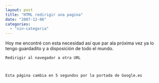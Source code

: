```yaml
---
layout: post
title: "HTML redirigir una pagina"
date: "2007-12-06"
categories: 
  - "sin-categoria"
---
```


Hoy me encontré con esta necesidad así que par ala próxima vez ya lo tengo guardadito y a disposición de todo el mundo.

  
    Redirigir al navegador a otra URL
      
  
  
    Esta página cambia en 5 segundos por la portada de Google.es
